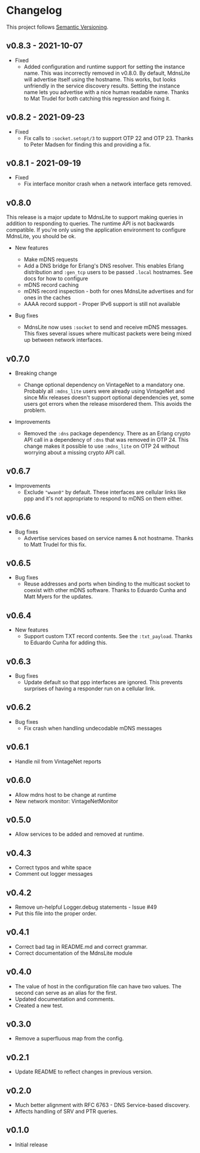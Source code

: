 # Changelog

This project follows [Semantic Versioning](https://semver.org/spec/v2.0.0.html).

## v0.8.3 - 2021-10-07

* Fixed
  * Added configuration and runtime support for setting the instance name. This
    was incorrectly removed in v0.8.0. By default, MdnsLite will advertise
    itself using the hostname. This works, but looks unfriendly in the service
    discovery results. Setting the instance name lets you advertise with a nice
    human readable name. Thanks to Mat Trudel for both catching this regression
    and fixing it.

## v0.8.2 - 2021-09-23

* Fixed
  * Fix calls to `:socket.setopt/3` to support OTP 22 and OTP 23. Thanks to
    Peter Madsen for finding this and providing a fix.

## v0.8.1 - 2021-09-19

* Fixed
  * Fix interface monitor crash when a network interface gets removed.

## v0.8.0

This release is a major update to MdnsLite to support making queries in
addition to responding to queries. The runtime API is not backwards compatible.
If you're only using the application environment to configure MdnsLite, you
should be ok.

* New features
  * Make mDNS requests
  * Add a DNS bridge for Erlang's DNS resolver. This enables Erlang
    distribution and `:gen_tcp` users to be passed `.local` hostnames. See docs
    for how to configure
  * mDNS record caching
  * mDNS record inspection - both for ones MdnsLite advertises and for ones in
    the caches
  * AAAA record support - Proper IPv6 support is still not available

* Bug fixes
  * MdnsLite now uses `:socket` to send and receive mDNS messages. This fixes
    several issues where multicast packets were being mixed up between network
    interfaces.

## v0.7.0

* Breaking change
  * Change optional dependency on VintageNet to a mandatory one. Probably all
    `:mdns_lite` users were already using VintageNet and since Mix releases
    doesn't support optional dependencies yet, some users got errors when the
    release misordered them. This avoids the problem.

* Improvements
  * Removed the `:dns` package dependency. There as an Erlang crypto API call in
    a dependency of `:dns` that was removed in OTP 24. This change makes it
    possible to use `:mdns_lite` on OTP 24 without worrying about a missing
    crypto API call.

## v0.6.7

* Improvements
  * Exclude `"wwan0"` by default. These interfaces are cellular links like ppp
    and it's not appropriate to respond to mDNS on them either.

## v0.6.6

* Bug fixes
  * Advertise services based on service names & not hostname. Thanks to Matt
    Trudel for this fix.

## v0.6.5

* Bug fixes
  * Reuse addresses and ports when binding to the multicast socket to coexist
    with other mDNS software. Thanks to Eduardo Cunha and Matt Myers for the
    updates.

## v0.6.4

* New features
  * Support custom TXT record contents. See the `:txt_payload`. Thanks to
    Eduardo Cunha for adding this.

## v0.6.3

* Bug fixes
  * Update default so that ppp interfaces are ignored. This prevents surprises
    of having a responder run on a cellular link.

## v0.6.2

* Bug fixes
  * Fix crash when handling undecodable mDNS messages

## v0.6.1

* Handle nil from VintageNet reports

## v0.6.0

* Allow mdns host to be change at runtime
* New network monitor: VintageNetMonitor

## v0.5.0

* Allow services to be added and removed at runtime.

## v0.4.3

* Correct typos and white space
* Comment out logger messages

## v0.4.2

* Remove un-helpful Logger.debug statements - Issue #49
* Put this file into the proper order.

## v0.4.1

* Correct bad tag in README.md and correct grammar.
* Correct documentation of the MdnsLite module

## v0.4.0

* The value of host in the configuration file can have two values. The second can serve as an alias for the first.
* Updated documentation and comments.
* Created a new test.

## v0.3.0

* Remove a superfluous map from the config.

## v0.2.1

* Update README to reflect changes in previous version.

## v0.2.0

* Much better alignment with RFC 6763 - DNS Service-based discovery.
* Affects handling of SRV and PTR queries.

## v0.1.0

* Initial release
